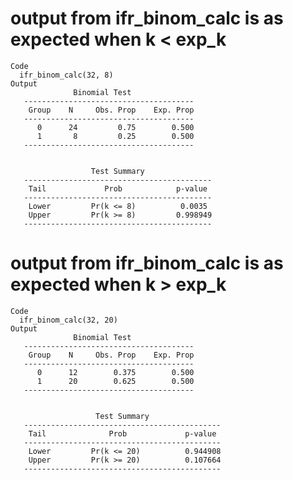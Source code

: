 # output from ifr_binom_calc is as expected when k < exp_k

    Code
      ifr_binom_calc(32, 8)
    Output
                  Binomial Test              
       --------------------------------------
        Group    N     Obs. Prop    Exp. Prop 
       --------------------------------------
          0      24         0.75        0.500 
          1       8         0.25        0.500 
       --------------------------------------
      
      
                      Test Summary                
       ------------------------------------------
        Tail             Prob            p-value  
       ------------------------------------------
        Lower         Pr(k <= 8)          0.0035  
        Upper         Pr(k >= 8)         0.998949 
       ------------------------------------------

# output from ifr_binom_calc is as expected when k > exp_k

    Code
      ifr_binom_calc(32, 20)
    Output
                  Binomial Test              
       --------------------------------------
        Group    N     Obs. Prop    Exp. Prop 
       --------------------------------------
          0      12        0.375        0.500 
          1      20        0.625        0.500 
       --------------------------------------
      
      
                       Test Summary                 
       --------------------------------------------
        Tail              Prob             p-value  
       --------------------------------------------
        Lower         Pr(k <= 20)          0.944908 
        Upper         Pr(k >= 20)          0.107664 
       --------------------------------------------

